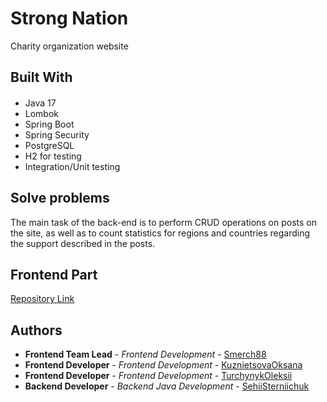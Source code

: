 # Strong Nation
Charity organization website
## Built With
- Java 17 <img src="https://cdn.jsdelivr.net/npm/programming-languages-logos/src/java/java.png" style="height: 1rem">
- Lombok
- Spring Boot
- Spring Security
- PostgreSQL
- H2 for testing
- Integration/Unit testing
## Solve problems
The main task of the back-end is to perform CRUD operations on posts on the site, as well as to count statistics for regions and countries regarding the support described in the posts.
<h2>Frontend Part</h2>

<a href="https://github.com/smerch88/StrongNationReact">Repository Link</a>

<h2>Authors</h2>

<ul>
  <li><strong>Frontend Team Lead</strong> - <em>Frontend Development</em> - <a href="https://github.com/smerch88">Smerch88</a></li>
  <li><strong>Frontend Developer</strong> - <em>Frontend Development</em> - <a href="https://github.com/KuznietsovaOksana">KuznietsovaOksana
</a></li>
  <li><strong>Frontend Developer</strong> - <em>Frontend Development</em> - <a href="https://github.com/TurchynykOleksii">TurchynykOleksii
</a></li>
  <li><strong>Backend Developer</strong> - <em>Backend Java Development</em> - <a href="https://github.com/SehiiSterniichuk">SehiiSterniichuk
</a></li>
